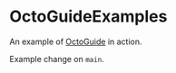 # OctoGuideExamples

An example of [OctoGuide](https://octo.guide) in action.

Example change on `main`.

